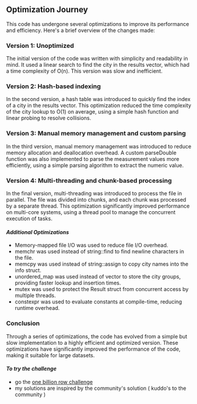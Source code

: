## Optimization Journey

This code has undergone several optimizations to improve its performance and efficiency. Here's a brief overview of the changes made:

### **Version 1: Unoptimized**

The initial version of the code was written with simplicity and readability in mind. It used a linear search to find the city in the results vector, which had a time complexity of O(n). This version was slow and inefficient.

### Version 2: Hash-based indexing


In the second version, a hash table was introduced to quickly find the index of a city in the results vector. This optimization reduced the time complexity of the city lookup to O(1) on average, using a simple hash function and linear probing to resolve collisions.


### Version 3: Manual memory management and custom parsing


In the third version, manual memory management was introduced to reduce memory allocation and deallocation overhead. A custom parseDouble function was also implemented to parse the measurement values more efficiently, using a simple parsing algorithm to extract the numeric value.


### Version 4: Multi-threading and chunk-based processing

In the final version, multi-threading was introduced to process the file in parallel. The file was divided into chunks, and each chunk was processed by a separate thread. This optimization significantly improved performance on multi-core systems, using a thread pool to manage the concurrent execution of tasks.

#### _Additional Optimizations_

- Memory-mapped file I/O was used to reduce file I/O overhead.
- memchr was used instead of string::find to find newline characters in the file.
- memcpy was used instead of string::assign to copy city names into the info struct.
- unordered_map was used instead of vector to store the city groups, providing faster lookup and insertion times.
- mutex was used to protect the Result struct from concurrent access by multiple threads.
- constexpr was used to evaluate constants at compile-time, reducing runtime overhead.
### Conclusion

Through a series of optimizations, the code has evolved from a simple but slow implementation to a highly efficient and optimized version. These optimizations have significantly improved the performance of the code, making it suitable for large datasets.

#### _To try the challenge_ 
- go the [one billion row challenge](https://1brc.dev/)
- my solutions are inspired by the community's solution ( kuddo's to the community )
